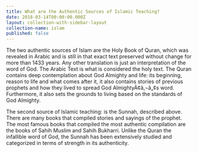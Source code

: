 ```yaml
---
title: What are the Authentic Sources of Islamic Teaching?
date: 2018-03-14T00:00:00.000Z
layout: collection-with-sidebar-layout
collection-name: islam
published: false
---
```


The two authentic sources of Islam are the Holy Book of Quran, which was revealed in Arabic and is still in that exact text preserved without change for more than 1433 years. Any other translation is just an interpretation of the word of God. The Arabic Text is what is considered the holy text. The Quran contains deep contemplation about God Almighty and life: its beginning, reason to life and what comes after it, it also contains stories of previous prophets and how they lived to spread God AlmightyÃ¢â‚¬â„¢s word. Furthermore, it also sets the grounds to living based on the standards of God Almighty.

The second source of Islamic teaching: is the Sunnah, described above. There are many books that compiled stories and sayings of the prophet. The most famous books that compiled the most authentic compilation are the books of Sahih Muslim and Sahih Bukharri. Unlike the Quran the infallible word of God, the Sunnah has been extensively studied and categorized in terms of strength in its authenticity.
